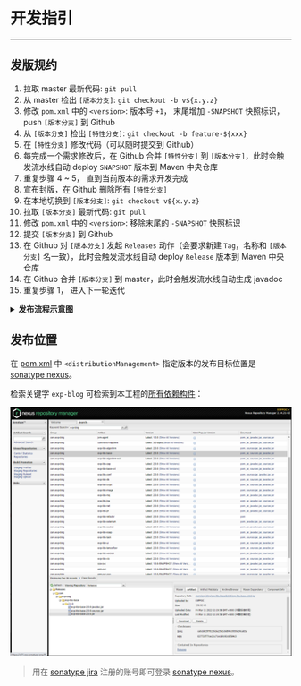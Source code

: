# 开发指引

------

## 发版规约

1. 拉取 master 最新代码: `git pull`
2. 从 master 检出 `[版本分支]`: `git checkout -b v${x.y.z}`
3. 修改 `pom.xml` 中的 `<version>`: 版本号 `+1`， 末尾增加 `-SNAPSHOT` 快照标识， push `[版本分支]` 到 Github
4. 从 `[版本分支]` 检出 `[特性分支]`: `git checkout -b feature-${xxx}`
5. 在 `[特性分支]` 修改代码（可以随时提交到 Github）
6. 每完成一个需求修改后，在 Github 合并 `[特性分支]` 到 `[版本分支]`，此时会触发流水线自动 deploy `SNAPSHOT` 版本到 Maven 中央仓库
7. 重复步骤 4 ~ 5， 直到当前版本的需求开发完成
8. 宣布封版，在 Github 删除所有 `[特性分支]`
9. 在本地切换到 `[版本分支]`: `git checkout v${x.y.z}`
10. 拉取 `[版本分支]` 最新代码: `git pull`
11. 修改 `pom.xml` 中的 `<version>`: 移除末尾的 `-SNAPSHOT` 快照标识
12. 提交 `[版本分支]` 到 Github
13. 在 Github 对 `[版本分支]` 发起 `Releases` 动作（会要求新建 `Tag`，名称和 `[版本分支]` 名一致），此时会触发流水线自动 deploy `Release` 版本到 Maven 中央仓库
14. 在 Github 合并 `[版本分支]` 到 master，此时会触发流水线自动生成 javadoc
15. 重复步骤 1， 进入下一轮迭代

<details>
<summary><b>发布流程示意图</b></summary>
<br/>

```mermaid
sequenceDiagram
    participant Local
    participant Github
    participant Github Action
    participant Sonatype
    Github->>Local: 拉取 master 最新代码<br/>git pull
    Local->>Local: 检出 [版本分支]<br/>git checkout -b v${x.y.z}
    Local->>Local: 修改 pom.xml 的版本
    Note left of Local: 版本号 +1<br/>末尾增加 -SNAPSHOT
    Local->>Github: 推送 [版本分支]<br/>git push
    Local->>Local: 检出 [特性分支]<br/>git checkout -b feature-${xxx}
    loop 需求开发
        Local->>Local: 修改代码
        Local->>Github: 推送修改<br/>git push
        Github->>Github: 合并 [特性分支] 到 [版本分支]
        Github->>Github Action: 触发流水线
        Github Action->>Sonatype: 发布 SNAPSHOT 版本
    end
    Note left of Github: 封版
    Github->>Github: 删除所有 [特性分支]
    Local->>Local: 切换到 [版本分支]<br/>git checkout v${x.y.z}
    Local->>Local: 拉取 [版本分支] 最新代码<br/>git pull
    Local->>Local: 修改 pom.xml 的版本
    Note left of Local: 移除末尾的 -SNAPSHOT
```


Note left of 视觉 AI 服务: Socket Server
loop Listener
视觉 AI 服务->>视觉 AI 服务: 监听游戏控制终端链接请求
end
Note right of 游戏控制终端: Socket Client
游戏控制终端->>视觉 AI 服务: 建立 Socket 连接
Note right of 游戏控制终端: 👇 Alt
游戏控制终端->>游戏: 截取游戏画面<br/>中心区域
Note right of 游戏控制终端: by [OpenCV]
Note left of 游戏控制终端: by [视频采集卡]
游戏控制终端->>视觉 AI 服务: 发送区域图像
视觉 AI 服务->>视觉 AI 服务: 分析区域图像<br/>获得人体部位坐标
Note left of 视觉 AI 服务: by [视觉 AI]
Note right of 视觉 AI 服务: by [Socket]
视觉 AI 服务->>游戏控制终端: 发送人体部位坐标
游戏控制终端->>游戏控制终端: 计算坐标偏移<br/>获得鼠标坐标
Note right of 游戏控制终端: by [驱动级信号]
游戏控制终端->>游戏: 发送鼠标坐标
Note right of 游戏: 移动鼠标到目标<br/>然后射击吧 !!!

</details>


## 发布位置

在 [pom.xml](./pom.xml) 中 `<distributionManagement>` 指定版本的发布目标位置是 [sonatype nexus](https://s01.oss.sonatype.org/)。

检索关键字 `exp-blog` 可检索到本工程的[所有依赖构件](https://s01.oss.sonatype.org/#nexus-search;quick~exp-blog)：

![](./imgs/01.png)

> 用在 [sonatype jira](https://issues.sonatype.org) 注册的账号即可登录 [sonatype nexus](https://s01.oss.sonatype.org/)。


